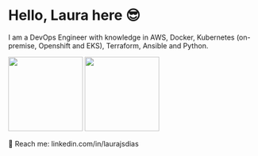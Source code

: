 # Hello, Laura here :sunglasses:

I am a DevOps Engineer with knowledge in AWS, Docker, Kubernetes (on-premise, Openshift and EKS), Terraform, Ansible and Python.

<div>
    <img height="150em" src="https://github-readme-stats-ten-gilt.vercel.app/api?username=laurajsdias&show_icons=true&theme=dracula&count_private=true">
    <img height="150em" src="https://github-readme-stats-ten-gilt.vercel.app/api/top-langs/?username=laurajsdias&layout=compact&theme=dracula">
</div>

:facepunch: Reach me: linkedin.com/in/laurajsdias
